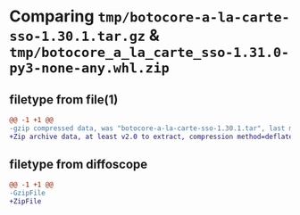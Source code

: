 # Comparing `tmp/botocore-a-la-carte-sso-1.30.1.tar.gz` & `tmp/botocore_a_la_carte_sso-1.31.0-py3-none-any.whl.zip`

## filetype from file(1)

```diff
@@ -1 +1 @@
-gzip compressed data, was "botocore-a-la-carte-sso-1.30.1.tar", last modified: Thu Jul  6 01:45:26 2023, max compression
+Zip archive data, at least v2.0 to extract, compression method=deflate
```

## filetype from diffoscope

```diff
@@ -1 +1 @@
-GzipFile
+ZipFile
```

